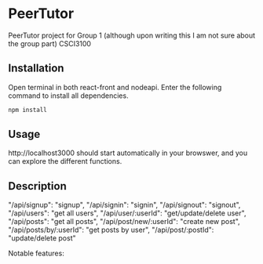 # PeerTutor

PeerTutor project for Group 1 (although upon writing this I am not sure about the group part) CSCI3100 

## Installation

Open terminal in both react-front and nodeapi. Enter the following command to install all dependencies.

```bash
npm install
```

## Usage

http://localhost3000 should start automatically in your browswer, and you can explore the different functions.

## Description

"/api/signup": "signup",
"/api/signin": "signin",
"/api/signout": "signout",
"/api/users": "get all users",
"/api/user/:userId": "get/update/delete user",
"/api/posts": "get all posts",
"/api/post/new/:userId": "create new post",
"/api/posts/by/:userId": "get posts by user",
"/api/post/:postId": "update/delete post"

Notable features:


    
